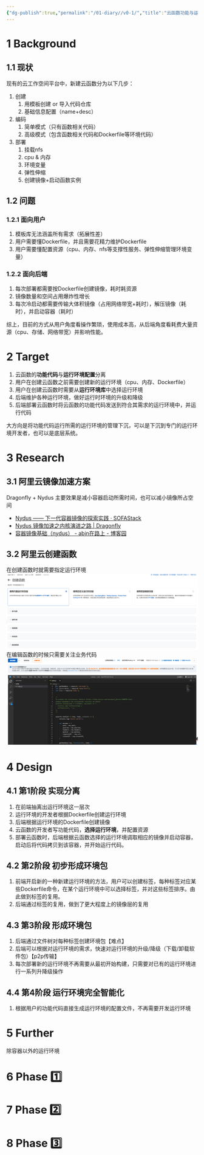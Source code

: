 ```yaml
---
{"dg-publish":true,"permalink":"/01-diary//v0-1/","title":"云函数功能与运行环境分离方案-v0.1"}
---
```



# 1 Background
## 1.1 现状
现有的云工作空间平台中，新建云函数分为以下几步：
1. 创建
	1. 用模板创建 or 导入代码仓库
	2. 基础信息配置（name+desc）
2. 编码
	1. 简单模式（只有函数相关代码）
	2. 高级模式（包含函数相关代码和Dockerfile等环境代码）
3. 部署
	1. 挂载nfs
	2. cpu & 内存
	3. 环境变量
	4. 弹性伸缩
	5. 创建镜像+启动函数实例

## 1.2 问题
### 1.2.1 面向用户
1. 模板库无法涵盖所有需求（拓展性差）
2. 用户需要懂Dockerfile，并且需要花精力维护Dockerfile
3. 用户需要懂配置资源（cpu、内存、nfs等支撑性服务、弹性伸缩管理环境变量）

### 1.2.2 面向后端
1. 每次部署都需要按Dockerfile创建镜像，耗时耗资源
2. 镜像数量和空间占用爆炸性增长
3. 每次冷启动都需要传输大体积镜像（占用网络带宽+耗时），解压镜像（耗时），并启动容器（耗时）


综上，目前的方式从用户角度看操作繁琐，使用成本高，从后端角度看耗费大量资源（cpu、存储、网络带宽）并影响性能。

# 2 Target
1. 云函数的**功能代码**与**运行环境配置**分离
2. 用户在创建云函数之前需要创建新的运行环境（cpu、内存、Dockerfile）
3. 用户在创建云函数时需要从**运行环境库**中选择运行环境
4. 后端维护各种运行环境，做好运行时环境的升级和降级
5. 后端部署云函数时将云函数的功能代码发送到符合其需求的运行环境中，并运行代码

大方向是将功能代码运行所需的运行环境的管理下沉，可以是下沉到专门的运行环境开发者，也可以是底层系统。

# 3 Research
## 3.1 阿里云镜像加速方案
Dragonfly + Nydus
主要效果是减小容器启动所需时间，也可以减小镜像所占空间
* [Nydus —— 下一代容器镜像的探索实践 · SOFAStack](https://www.sofastack.tech/blog/nydus-exploratory-practice-of-next-generation-container-images/)
* [Nydus 镜像加速之内核演进之路 | Dragonfly](https://d7y.io/zh/blog/2022/06/06/evolution-of-nydus/)
* [容器镜像基础（nydus） - abin在路上 - 博客园](https://www.cnblogs.com/sctb/p/16583272.html)

## 3.2 阿里云创建函数
在创建函数时就需要指定运行环境
![Pasted image 20230711100947.png](/src/site/img/user/08-Assets/Pasted%20image%2020230711100947.png)
在编辑函数的时候只需要关注业务代码
![Pasted image 20230711101135.png](/src/site/img/user/08-Assets/Pasted%20image%2020230711101135.png)

# 4 Design
## 4.1 第1阶段 实现分离
1. 在前端抽离出运行环境这一层次
2. 运行环境的开发者根据Dockerfile创建运行环境
3. 后端根据运行环境的Dockerfile创建镜像
4. 云函数的开发者写功能代码，**选择运行环境**，并配置资源
5. 部署云函数时，后端根据云函数选择的运行环境调取相应的镜像并启动容器，启动后将代码拷贝到该容器，并开始运行代码。

## 4.2 第2阶段 初步形成环境包
1. 前端开启新的一种新建运行环境的方法，用户可以创建标签，每种标签对应某些Dockerfile命令，在某个运行环境中可以选择标签，并对这些标签排序。由此做到标签的复用。
2. 后端通过标签的复用，做到了更大程度上的镜像层的复用

## 4.3 第3阶段 形成环境包
1. 后端通过文件树对每种标签创建环境包【难点】
2. 后端可以根据对运行环境的需求，快速对运行环境的升级/降级（下载/卸载软件包）【p2p传输】
3. 每次部署新的运行环境不再需要从最初开始构建，只需要对已有的运行环境进行一系列升降级操作

## 4.4 第4阶段 运行环境完全智能化
1. 根据用户的功能代码直接生成运行环境的配置文件，不再需要开发运行环境


# 5 Further
除容器以外的运行环境

# 6 Phase 1️⃣


# 7 Phase 2️⃣

# 8 Phase 3️⃣



